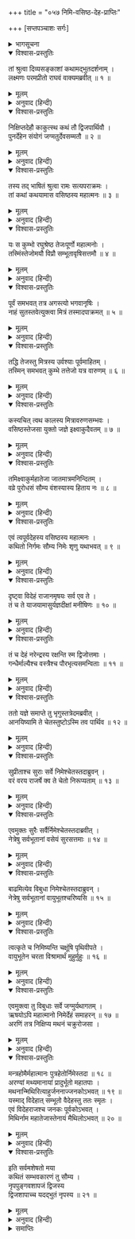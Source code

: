 +++
title = "०५७ निमि-वसिष्ठ-देह-प्राप्तिः"

+++
[सप्तपञ्चाशः सर्गः]



<details><summary>भागसूचना</summary>

57. वसिष्ठका नूतन शरीरधारण और निमिका प्राणियोंके नयनोंमें निवास
</details>

<details open><summary>विश्वास-प्रस्तुतिः</summary>

तां श्रुत्वा दिव्यसङ्काशां कथामद्भुतदर्शनाम् ।  
लक्ष्मणः परमप्रीतो राघवं वाक्यमब्रवीत् ॥ १ ॥
</details>

<details><summary>मूलम्</summary>

तां श्रुत्वा दिव्यसङ्काशां कथामद्भुतदर्शनाम् ।  
लक्ष्मणः परमप्रीतो राघवं वाक्यमब्रवीत् ॥ १ ॥
</details>

<details><summary>अनुवाद (हिन्दी)</summary>

उस दिव्य एवं अद्भुत कथाको सुनकर लक्ष्मणको बड़ी प्रसन्नता हुई । वे श्रीरघुनाथजीसे बोले— ॥ १ ॥
</details>

<details open><summary>विश्वास-प्रस्तुतिः</summary>

निक्षिप्तदेहौ काकुत्स्थ कथं तौ द्विजपार्थिवौ ।  
पुनर्देहेन संयोगं जग्मतुर्देवसम्मतौ ॥ २ ॥
</details>

<details><summary>मूलम्</summary>

निक्षिप्तदेहौ काकुत्स्थ कथं तौ द्विजपार्थिवौ ।  
पुनर्देहेन संयोगं जग्मतुर्देवसम्मतौ ॥ २ ॥
</details>

<details><summary>अनुवाद (हिन्दी)</summary>

‘काकुत्स्थ! वे ब्रह्मर्षि वसिष्ठ तथा राजर्षि निमि जो देवताओंद्वारा भी सम्मानित थे, अपने-अपने शरीरको छोड़कर फिर नूतन शरीरसे किस प्रकार संयुक्त हुए?’ ॥ २ ॥
</details>

<details open><summary>विश्वास-प्रस्तुतिः</summary>

तस्य तद् भाषितं श्रुत्वा रामः सत्यपराक्रमः ।  
तां कथां कथयामास वसिष्ठस्य महात्मनः ॥ ३ ॥
</details>

<details><summary>मूलम्</summary>

तस्य तद् भाषितं श्रुत्वा रामः सत्यपराक्रमः ।  
तां कथां कथयामास वसिष्ठस्य महात्मनः ॥ ३ ॥
</details>

<details><summary>अनुवाद (हिन्दी)</summary>

उनका यह प्रश्न सुनकर सत्यपराक्रमी श्रीरामने महात्मा वसिष्ठके शरीरग्रहणसे सम्बन्ध रखनेवाली उस कथाको पुनः कहना आरम्भ किया— ॥ ३ ॥
</details>

<details open><summary>विश्वास-प्रस्तुतिः</summary>

यः स कुम्भो रघुश्रेष्ठ तेजःपूर्णो महात्मनोः ।  
तस्मिंस्तेजोमयौ विप्रौ सम्भूतावृषिसत्तमौ ॥ ४ ॥
</details>

<details><summary>मूलम्</summary>

यः स कुम्भो रघुश्रेष्ठ तेजःपूर्णो महात्मनोः ।  
तस्मिंस्तेजोमयौ विप्रौ सम्भूतावृषिसत्तमौ ॥ ४ ॥
</details>

<details><summary>अनुवाद (हिन्दी)</summary>

‘रघुश्रेष्ठ! महामना मित्र और वरुणदेवताके तेज (वीर्य) से युक्त जो वह प्रसिद्ध कुम्भ था, उससे दो तेजस्वी ब्राह्मण प्रकट हुए । वे दोनों ही ऋषियोंमें श्रेष्ठ थे ॥ ४ ॥
</details>

<details open><summary>विश्वास-प्रस्तुतिः</summary>

पूर्वं समभवत् तत्र अगस्त्यो भगवानृषिः ।  
नाहं सुतस्तवेत्युक्त्वा मित्रं तस्मादपाक्रमत् ॥ ५ ॥
</details>

<details><summary>मूलम्</summary>

पूर्वं समभवत् तत्र अगस्त्यो भगवानृषिः ।  
नाहं सुतस्तवेत्युक्त्वा मित्रं तस्मादपाक्रमत् ॥ ५ ॥
</details>

<details><summary>अनुवाद (हिन्दी)</summary>

‘पहले उस घटसे महर्षि भगवान् अगस्त्य उत्पन्न हुए और मित्रसे यह कहकर कि ‘मैं आपका पुत्र नहीं हूँ’ वहाँसे अन्यत्र चले गये ॥ ५ ॥
</details>

<details open><summary>विश्वास-प्रस्तुतिः</summary>

तद्धि तेजस्तु मित्रस्य उर्वश्याः पूर्वमाहितम् ।  
तस्मिन् समभवत् कुम्भे तत्तेजो यत्र वारुणम् ॥ ६ ॥
</details>

<details><summary>मूलम्</summary>

तद्धि तेजस्तु मित्रस्य उर्वश्याः पूर्वमाहितम् ।  
तस्मिन् समभवत् कुम्भे तत्तेजो यत्र वारुणम् ॥ ६ ॥
</details>

<details><summary>अनुवाद (हिन्दी)</summary>

‘वह मित्रका तेज था, जो उर्वशीके निमित्तसे पहले ही उस कुम्भमें स्थापित किया गया था । तत्पश्चात् उस कुम्भमें वरुणदेवताका तेज भी सम्मिलित हो गया था ॥ ६ ॥
</details>

<details open><summary>विश्वास-प्रस्तुतिः</summary>

कस्यचित् त्वथ कालस्य मित्रावरुणसम्भवः ।  
वसिष्ठस्तेजसा युक्तो जज्ञे इक्ष्वाकुदैवतम् ॥ ७ ॥
</details>

<details><summary>मूलम्</summary>

कस्यचित् त्वथ कालस्य मित्रावरुणसम्भवः ।  
वसिष्ठस्तेजसा युक्तो जज्ञे इक्ष्वाकुदैवतम् ॥ ७ ॥
</details>

<details><summary>अनुवाद (हिन्दी)</summary>

‘तत्पश्चात् कुछ कालके बाद मित्रावरुणके उस वीर्यसे तेजस्वी वसिष्ठ मुनिका प्रादुर्भाव हुआ । जो इक्ष्वाकुकुलके देवता (गुरु या पुरोहित) हुए ॥ ७ ॥
</details>

<details open><summary>विश्वास-प्रस्तुतिः</summary>

तमिक्ष्वाकुर्महातेजा जातमात्रमनिन्दितम् ।  
वव्रे पुरोधसं सौम्य वंशस्यास्य हिताय नः ॥ ८ ॥
</details>

<details><summary>मूलम्</summary>

तमिक्ष्वाकुर्महातेजा जातमात्रमनिन्दितम् ।  
वव्रे पुरोधसं सौम्य वंशस्यास्य हिताय नः ॥ ८ ॥
</details>

<details><summary>अनुवाद (हिन्दी)</summary>

‘सौम्य लक्ष्मण! महातेजस्वी राजा इक्ष्वाकुने उनके वहाँ जन्म ग्रहण करते ही उन अनिन्द्य मुनि वसिष्ठका हमारे इस कुलके हितके लिये पुरोहितके पदपर वरण कर लिया ॥ ८ ॥
</details>

<details open><summary>विश्वास-प्रस्तुतिः</summary>

एवं त्वपूर्वदेहस्य वसिष्ठस्य महात्मनः ।  
कथितो निर्गमः सौम्य निमेः शृणु यथाभवत् ॥ ९ ॥
</details>

<details><summary>मूलम्</summary>

एवं त्वपूर्वदेहस्य वसिष्ठस्य महात्मनः ।  
कथितो निर्गमः सौम्य निमेः शृणु यथाभवत् ॥ ९ ॥
</details>

<details><summary>अनुवाद (हिन्दी)</summary>

सौम्य! इस प्रकार नूतन शरीरसे युक्त वसिष्ठ मुनिकी उत्पत्तिका प्रकार बताया गया । अब निमिका जैसा वृत्तान्त है, वह सुनो ॥ ९ ॥
</details>

<details open><summary>विश्वास-प्रस्तुतिः</summary>

दृष्ट्वा विदेहं राजानमृषयः सर्व एव ते ।  
तं च ते याजयामासुर्यज्ञदीक्षां मनीषिणः ॥ १० ॥
</details>

<details><summary>मूलम्</summary>

दृष्ट्वा विदेहं राजानमृषयः सर्व एव ते ।  
तं च ते याजयामासुर्यज्ञदीक्षां मनीषिणः ॥ १० ॥
</details>

<details><summary>अनुवाद (हिन्दी)</summary>

‘राजा निमिको देहसे पृथक् हुआ देख उन सभी मनीषी ऋषियोंने स्वयं ही यज्ञकी दीक्षा ग्रहण करके उस यज्ञको पूरा किया ॥ १० ॥
</details>

<details open><summary>विश्वास-प्रस्तुतिः</summary>

तं च देहं नरेन्द्रस्य रक्षन्ति स्म द्विजोत्तमाः ।  
गन्धैर्माल्यैश्च वस्त्रैश्च पौरभृत्यसमन्विताः ॥ ११ ॥
</details>

<details><summary>मूलम्</summary>

तं च देहं नरेन्द्रस्य रक्षन्ति स्म द्विजोत्तमाः ।  
गन्धैर्माल्यैश्च वस्त्रैश्च पौरभृत्यसमन्विताः ॥ ११ ॥
</details>

<details><summary>अनुवाद (हिन्दी)</summary>

‘उन श्रेष्ठ ब्रह्मर्षियोंने पुरवासियों और सेवकोंके साथ रहकर गन्ध, पुष्प और वस्त्रोंसहित राजा निमिके उस शरीरको तेलके कड़ाह आदिमें सुरक्षित रखा ॥ ११ ॥
</details>

<details open><summary>विश्वास-प्रस्तुतिः</summary>

ततो यज्ञे समाप्ते तु भृगुस्तत्रेदमब्रवीत् ।  
आनयिष्यामि ते चेतस्तुष्टोऽस्मि तव पार्थिव ॥ १२ ॥
</details>

<details><summary>मूलम्</summary>

ततो यज्ञे समाप्ते तु भृगुस्तत्रेदमब्रवीत् ।  
आनयिष्यामि ते चेतस्तुष्टोऽस्मि तव पार्थिव ॥ १२ ॥
</details>

<details><summary>अनुवाद (हिन्दी)</summary>

‘तदनन्तर जब यज्ञ समाप्त हुआ, तब वहाँ भृगुने कहा—‘राजन्! (राजाके शरीरके अभिमानी जीवात्मन्!) मैं तुमपर बहुत संतुष्ट हूँ, अतः यदि तुम चाहो तो तुम्हारे जीव-चैतन्यको मैं पुनः इस शरीरमें ला दूँगा’ ॥ १२ ॥
</details>

<details open><summary>विश्वास-प्रस्तुतिः</summary>

सुप्रीताश्च सुराः सर्वे निमेश्चेतस्तदाब्रुवन् ।  
वरं वरय राजर्षे क्व ते चेतो निरूप्यताम् ॥ १३ ॥
</details>

<details><summary>मूलम्</summary>

सुप्रीताश्च सुराः सर्वे निमेश्चेतस्तदाब्रुवन् ।  
वरं वरय राजर्षे क्व ते चेतो निरूप्यताम् ॥ १३ ॥
</details>

<details><summary>अनुवाद (हिन्दी)</summary>

भृगुके साथ ही अन्य सब देवताओंने भी अत्यन्त प्रसन्न होकर निमिके जीवात्मासे कहा—‘राजर्षे! वर माँगो । तुम्हारे जीव-चैतन्यको कहाँ स्थापित किया जाय’ ॥
</details>

<details open><summary>विश्वास-प्रस्तुतिः</summary>

एवमुक्तः सुरैः सर्वैर्निमेश्चेतस्तदाब्रवीत् ।  
नेत्रेषु सर्वभूतानां वसेयं सुरसत्तमाः ॥ १४ ॥
</details>

<details><summary>मूलम्</summary>

एवमुक्तः सुरैः सर्वैर्निमेश्चेतस्तदाब्रवीत् ।  
नेत्रेषु सर्वभूतानां वसेयं सुरसत्तमाः ॥ १४ ॥
</details>

<details><summary>अनुवाद (हिन्दी)</summary>

‘समस्त देवताओंके ऐसा कहनेपर निमिके जीवात्माने उस समय उनसे कहा—‘सुरश्रेष्ठ! मैं समस्त प्राणियोंके नेत्रोंमें निवास करना चाहता हूँ’ ॥ १४ ॥
</details>

<details open><summary>विश्वास-प्रस्तुतिः</summary>

बाढमित्येव विबुधा निमेश्चेतस्तदाब्रुवन् ।  
नेत्रेषु सर्वभूतानां वायुभूतश्चरिष्यसि ॥ १५ ॥
</details>

<details><summary>मूलम्</summary>

बाढमित्येव विबुधा निमेश्चेतस्तदाब्रुवन् ।  
नेत्रेषु सर्वभूतानां वायुभूतश्चरिष्यसि ॥ १५ ॥
</details>

<details><summary>अनुवाद (हिन्दी)</summary>

तब देवताओंने निमिके जीवात्मासे कहा—‘बहुत अच्छा, तुम वायुरूप होकर समस्त प्राणियोंके नेत्रोंमें विचरते रहोगे ॥ १५ ॥
</details>

<details open><summary>विश्वास-प्रस्तुतिः</summary>

त्वत्कृते च निमिष्यन्ति चक्षूंषि पृथिवीपते ।  
वायुभूतेन चरता विश्रामार्थं मुहुर्मुहुः ॥ १६ ॥
</details>

<details><summary>मूलम्</summary>

त्वत्कृते च निमिष्यन्ति चक्षूंषि पृथिवीपते ।  
वायुभूतेन चरता विश्रामार्थं मुहुर्मुहुः ॥ १६ ॥
</details>

<details><summary>अनुवाद (हिन्दी)</summary>

‘पृथ्वीनाथ! वायुरूपसे विचरते हुए आपके सम्बन्धसे जो थकावट होगी, उसका निवारण करके विश्राम पानेके लिये प्राणियोंके नेत्र बारंबार बंद हो जाया करेंगे’ ॥ १६ ॥
</details>

<details open><summary>विश्वास-प्रस्तुतिः</summary>

एवमुक्त्वा तु विबुधाः सर्वे जग्मुर्यथागतम् ।  
ऋषयोऽपि महात्मानो निमेर्देहं समाहरन् ॥ १७ ॥  
अरणिं तत्र निक्षिप्य मथनं चक्रुरोजसा ।
</details>

<details><summary>मूलम्</summary>

एवमुक्त्वा तु विबुधाः सर्वे जग्मुर्यथागतम् ।  
ऋषयोऽपि महात्मानो निमेर्देहं समाहरन् ॥ १७ ॥  
अरणिं तत्र निक्षिप्य मथनं चक्रुरोजसा ।
</details>

<details><summary>अनुवाद (हिन्दी)</summary>

‘ऐसा कहकर सब देवता जैसे आये थे, वैसे चले गये; फिर महात्मा ऋषियोंने निमिके शरीरको पकड़ा और उसपर अरणि रखकर उसे बलपूर्वक मथना आरम्भ किया ॥ १७ १/२ ॥
</details>

<details open><summary>विश्वास-प्रस्तुतिः</summary>

मन्त्रहोमैर्महात्मानः पुत्रहेतोर्निमेस्तदा ॥ १८ ॥  
अरण्यां मथ्यमानायां प्रादुर्भूतो महातपाः ।  
मथनान्मिथिरित्याहुर्जननाज्जनकोऽभवत् ॥ १९ ॥  
यस्माद् विदेहात् सम्भूतो वैदेहस्तु ततः स्मृतः ।  
एवं विदेहराजश्च जनकः पूर्वकोऽभवत् ।  
मिथिर्नाम महातेजास्तेनायं मैथिलोऽभवत् ॥ २० ॥
</details>

<details><summary>मूलम्</summary>

मन्त्रहोमैर्महात्मानः पुत्रहेतोर्निमेस्तदा ॥ १८ ॥  
अरण्यां मथ्यमानायां प्रादुर्भूतो महातपाः ।  
मथनान्मिथिरित्याहुर्जननाज्जनकोऽभवत् ॥ १९ ॥  
यस्माद् विदेहात् सम्भूतो वैदेहस्तु ततः स्मृतः ।  
एवं विदेहराजश्च जनकः पूर्वकोऽभवत् ।  
मिथिर्नाम महातेजास्तेनायं मैथिलोऽभवत् ॥ २० ॥
</details>

<details><summary>अनुवाद (हिन्दी)</summary>

‘पूर्ववत् मन्त्रोच्चारणपूर्वक होम करते हुए उन महात्माओंने जब निमिके पुत्रकी उत्पत्तिके लिये अरणि-मन्थन आरम्भ किया, तब उस मन्थनसे महातपस्वी मिथि उत्पन्न हुए । इस अद्भुत जन्मका हेतु होनेके कारण वे जनक कहलाये तथा विदेह (जीव रहित शरीर)-से प्रकट होनेके कारण उन्हें वैदेह भी कहा गया । इस प्रकार पहले विदेहराज जनकका नाम महातेजस्वी मिथि हुआ, जिससे यह जनकवंश मैथिल कहलाया ॥ १८—२० ॥
</details>

<details open><summary>विश्वास-प्रस्तुतिः</summary>

इति सर्वमशेषतो मया  
कथितं सम्भवकारणं तु सौम्य ।  
नृपपुङ्गवशापजं द्विजस्य  
द्विजशापाच्च यदद्भुतं नृपस्य ॥ २१ ॥
</details>

<details><summary>मूलम्</summary>

इति सर्वमशेषतो मया  
कथितं सम्भवकारणं तु सौम्य ।  
नृपपुङ्गवशापजं द्विजस्य  
द्विजशापाच्च यदद्भुतं नृपस्य ॥ २१ ॥
</details>

<details><summary>अनुवाद (हिन्दी)</summary>

‘सौम्य लक्ष्मण! राजाओंमें श्रेष्ठ निमिके शापसे ब्राह्मण वसिष्ठका और ब्राह्मण वसिष्ठके शापसे राजा निमिका जो अद्भुत जन्म घटित हुआ, उसका सारा कारण मैंने तुम्हें कह सुनाया’ ॥ २१ ॥
</details>

<details><summary>समाप्तिः</summary>

इत्यार्षे श्रीमद्रामायणे वाल्मीकीये आदिकाव्ये उत्तरकाण्डे सप्तपञ्चाशः सर्गः ॥ ५७ ॥  
इस प्रकार श्रीवाल्मीकिनिर्मित आर्षरामायण आदिकाव्यके उत्तरकाण्डमें सत्तावनवाँ सर्ग पूरा हुआ ॥ ५७ ॥
</details>

